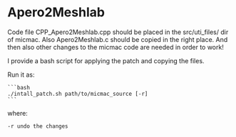 Apero2Meshlab
=============

Code file CPP_Apero2Meshlab.cpp should be placed in the src/uti_files/ dir of micmac. 
Also Apero2Meshlab.c should be copied in the right place.
And then also other changes to the micmac code are needed in order to work!

I provide a bash script for applying the patch and copying the files.

Run it as:

	```bash
	./intall_patch.sh path/to/micmac_source [-r]
	```

where:	

	-r undo the changes


